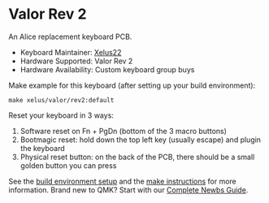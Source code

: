 # Valor Rev 2

An Alice replacement keyboard PCB.

* Keyboard Maintainer: [Xelus22](https://github.com/Xelus22)
* Hardware Supported: Valor Rev 2
* Hardware Availability: Custom keyboard group buys

Make example for this keyboard (after setting up your build environment):

    make xelus/valor/rev2:default

Reset your keyboard in 3 ways:
<ol>
<li>Software reset on Fn + PgDn (bottom of the 3 macro buttons)</li>
<li>Bootmagic reset: hold down the top left key (usually escape) and plugin the keyboard</li>
<li>Physical reset button: on the back of the PCB, there should be a small golden button you can press</li>
</ol>

See the [build environment setup](https://docs.qmk.fm/#/getting_started_build_tools) and the [make instructions](https://docs.qmk.fm/#/getting_started_make_guide) for more information. Brand new to QMK? Start with our [Complete Newbs Guide](https://docs.qmk.fm/#/newbs).
